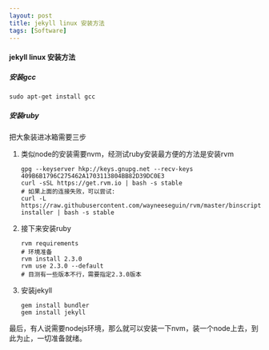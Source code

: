 ```yaml
---
layout: post
title: jekyll linux 安装方法
tags: [Software]
---
```


#### jekyll linux 安装方法

##### 安装gcc

`sudo apt-get install gcc`

##### 安装ruby

把大象装进冰箱需要三步

1. 类似node的安装需要nvm，经测试ruby安装最方便的方法是安装rvm

   ```shell
   gpg --keyserver hkp://keys.gnupg.net --recv-keys 409B6B1796C275462A1703113804BB82D39DC0E3
   curl -sSL https://get.rvm.io | bash -s stable
   # 如果上面的连接失败，可以尝试: 
   curl -L https://raw.githubusercontent.com/wayneeseguin/rvm/master/binscripts/rvm-installer | bash -s stable
   ```

2. 接下来安装ruby

   ```shell
   rvm requirements
   # 环境准备
   rvm install 2.3.0
   rvm use 2.3.0 --default
   # 目测有一些版本不行，需要指定2.3.0版本
   ```

3. 安装jekyll

   ```shell
   gem install bundler
   gem install jekyll
   ```


最后，有人说需要nodejs环境，那么就可以安装一下nvm，装一个node上去，到此为止，一切准备就绪。

